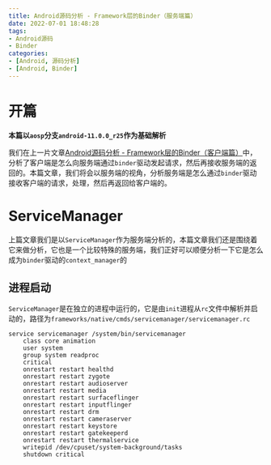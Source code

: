 ```yaml
---
title: Android源码分析 - Framework层的Binder（服务端篇）
date: 2022-07-01 18:48:28
tags: 
- Android源码
- Binder
categories: 
- [Android, 源码分析]
- [Android, Binder]
---
```


# 开篇

**本篇以`aosp`分支`android-11.0.0_r25`作为基础解析**

我们在上一片文章[Android源码分析 - Framework层的Binder（客户端篇）](https://juejin.cn/post/7113760814409973790)中，分析了客户端是怎么向服务端通过`binder`驱动发起请求，然后再接收服务端的返回的。本篇文章，我们将会以服务端的视角，分析服务端是怎么通过`binder`驱动接收客户端的请求，处理，然后再返回给客户端的。

# ServiceManager

上篇文章我们是以`ServiceManager`作为服务端分析的，本篇文章我们还是围绕着它来做分析，它也是一个比较特殊的服务端，我们正好可以顺便分析一下它是怎么成为`binder`驱动的`context_manager`的

## 进程启动

`ServiceManager`是在独立的进程中运行的，它是由`init`进程从`rc`文件中解析并启动的，路径为`frameworks/native/cmds/servicemanager/servicemanager.rc`

```
service servicemanager /system/bin/servicemanager
    class core animation
    user system
    group system readproc
    critical
    onrestart restart healthd
    onrestart restart zygote
    onrestart restart audioserver
    onrestart restart media
    onrestart restart surfaceflinger
    onrestart restart inputflinger
    onrestart restart drm
    onrestart restart cameraserver
    onrestart restart keystore
    onrestart restart gatekeeperd
    onrestart restart thermalservice
    writepid /dev/cpuset/system-background/tasks
    shutdown critical
```